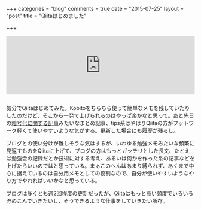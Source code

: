 +++
categories = "blog"
comments = true
date = "2015-07-25"
layout = "post"
title = "Qiitaはじめました"

+++

<iframe class="bookmarklet hatena-embed" src="http://hatenablog.com/embed?url=http%3A%2F%2Fqiita.com%2Fchroju" title="chroju - Qiita" style="border:none;display:block;margin:0 0 1.7rem;overflow:hidden;height:155px;width:100%;max-width:100%;"><a href="http://qiita.com/chroju" target="_blank">chroju - Qiita</a></iframe>

気分でQiitaはじめてみた。Kobitoをちらちら使って簡単なメモを残していたりしたのだけど、そこから一発で上げられるのはやっぱ楽かなと思って。あと先日の[暗号化に関する記事](http://chroju.github.io/blog/2015/07/20/encryption-hash-at-first/)みたいなまとめ記事、tips系はやはりQiitaの方がフットワーク軽くて使いやすいような気がする。更新した場合にも履歴が残るし。

ブログとの使い分けが難しそうな気はするが、いわゆる勉強メモみたいな頻繁に見返すものをQiitaに上げて、ブログの方はもっとガッチリとした長文、たとえば勉強会の記録だとか技術に対する考え、あるいは何かを作った系の記事などを上げたらいいのではと思っている。まぁこのへんはあまり縛られず、あくまで中心に据えているのは自分用メモとしての役割なので、自分が使いやすいようなやり方でやれればいいかなと思っている。

ブログは多くとも週2回程度の更新だったが、Qiitaはもっと高い頻度でいろいろ貯めこんでいきたいし、そうできるような仕事をしていきたい所存。
